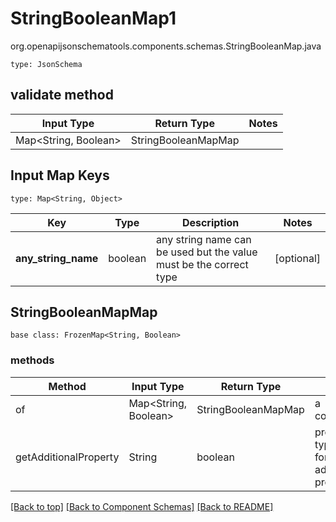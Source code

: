 # StringBooleanMap1
org.openapijsonschematools.components.schemas.StringBooleanMap.java
```
type: JsonSchema
```

## validate method
| Input Type | Return Type | Notes |
| ---------- | ----------- | ----- |
| Map<String, Boolean> | StringBooleanMapMap | |

## Input Map Keys
```
type: Map<String, Object>
```
Key | Type |  Description | Notes
------------ | ------------- | ------------- | -------------
**any_string_name** | boolean | any string name can be used but the value must be the correct type | [optional]

## StringBooleanMapMap
```
base class: FrozenMap<String, Boolean>
```

### methods
Method | Input Type | Return Type | Notes
------ | ---------- | ----------- | ------
of | Map<String, Boolean> | StringBooleanMapMap | a constructor
getAdditionalProperty | String | boolean | provides type safety for additional properties

[[Back to top]](#top) [[Back to Component Schemas]](../../../README.md#Component-Schemas) [[Back to README]](../../../README.md)
